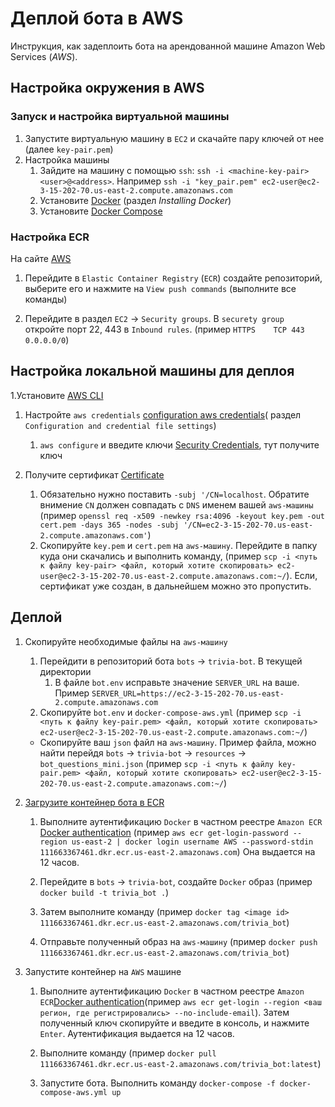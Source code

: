# Деплой бота в AWS

Инструкция, как задеплоить бота на арендованной машине Amazon Web Services (*AWS*).

## Настройка окружения в AWS

### Запуск и настройка виртуальной машины

1. Запустите виртуальную машину в `EC2` и скачайте пару ключей от нее (далее `key-pair.pem`)
1. Настройка машины
	1. Зайдите на машину с помощью `ssh`: `ssh -i <machine-key-pair> <user>@<address>`. Например `ssh -i "key_pair.pem" ec2-user@ec2-3-15-202-70.us-east-2.compute.amazonaws.com`
	1. Установите [Docker](https://docs.aws.amazon.com/AmazonECS/latest/developerguide/docker-basics.html) (раздел *Installing Docker*)
  	1. Установите [Docker Compose](https://docs.docker.com/compose/install/#install-compose-on-linux-systems)


### Настройка ECR

На сайте [AWS](https://aws.amazon.com)
1. Перейдите в `Elastic Container Registry` (`ECR`) создайте репозиторий, выберите его и нажмите на `View push commands` (выполните все команды)

1. Перейдите в раздел `EC2` -> `Security groups`. В `securety group` откройте порт 22, 443 в `Inbound rules`. (пример `HTTPS	TCP	443	0.0.0.0/0`)

## Настройка локальной машины для деплоя
1.Установите  [AWS CLI](https://docs.aws.amazon.com/cli/latest/userguide/install-cliv2-linux.html)

1. Настройте `aws credentials` [configuration aws credentials](https://docs.aws.amazon.com/cli/latest/userguide/cli-chap-configure.html)( раздел `Configuration and credential file settings`)
	1. `aws configure`  и введите ключи [Security Credentials](https://console.aws.amazon.com/iam/home?region=us-east-2#/security_credentials>),  тут получите ключ

1.  Получите сертификат [Certificate](https://stackoverflow.com/questions/10175812/how-to-generate-a-self-signed-ssl-certificate-using-openssl)
	1. Обязательно нужно поставить `-subj '/CN=localhost`. Обратите внимение `CN` должен совпадать с `DNS` именем вашей `aws-машины`
	(пример	`openssl req -x509 -newkey rsa:4096 -keyout key.pem -out cert.pem -days 365 -nodes -subj '/CN=ec2-3-15-202-70.us-east-2.compute.amazonaws.com'`)
	1. Скопируйте `key.pem` и `cert.pem` на `aws-машину`. Перейдите в папку куда они скачались и выполнить командy, (пример	`scp -i <путь к файлу key-pair> <файл, который хотите скопировать> ec2-user@ec2-3-15-202-70.us-east-2.compute.amazonaws.com:~/`). Если, сертификат уже создан, в дальнейшем можно это пропустить.

## Деплой

1. Скопируйте необходимые файлы на `aws-машину`
	1. Перейдити в репозиторий бота `bots` -> `trivia-bot`. В текущей директории
		1. В файле `bot.env` исправьте значение `SERVER_URL` на ваше. Пример `SERVER_URL=https://ec2-3-15-202-70.us-east-2.compute.amazonaws.com`
	1. Скопируйте `bot.env` и `docker-compose-aws.yml` (пример `scp -i <путь к файлу key-pair.pem> <файл, который хотите скопировать> ec2-user@ec2-3-15-202-70.us-east-2.compute.amazonaws.com:~/`)
	- Скопируйте ваш `json` файл на `aws-машину`. Пример файла, можно найти перейдя `bots` -> `trivia-bot` -> `resources` -> `bot_questions_mini.json`
	(пример `scp -i <путь к файлу key-pair.pem> <файл, который хотите скопировать> ec2-user@ec2-3-15-202-70.us-east-2.compute.amazonaws.com:~/`)
1. [Загрузите контейнер бота в ECR](https://docs.aws.amazon.com/AmazonECR/latest/userguide/docker-pull-ecr-image.html)
	1. Выполните аутентификацию `Docker` в частном реестре `Amazon ECR` [Docker authentication](https://docs.aws.amazon.com/AmazonECR/latest/userguide/registry_auth.html)
	(пример `aws ecr get-login-password --region us-east-2 | docker login username AWS --password-stdin 111663367461.dkr.ecr.us-east-2.amazonaws.com`)
	Она выдается на 12 часов.

	1. Перейдите в `bots` -> `trivia-bot`, создайте `Docker` образ (пример 
	`docker build -t trivia_bot .`)

	1. Затем выполните команду (пример `docker tag <image id> 111663367461.dkr.ecr.us-east-2.amazonaws.com/trivia_bot`)

	1. Отправьте полученный образ на `aws-машину` (пример `docker push 111663367461.dkr.ecr.us-east-2.amazonaws.com/trivia_bot`)


1. Запустите контейнер на `AWS` машине
	1. Выполните аутентификацию `Docker` в частном реестре `Amazon ECR`[Docker authentication](https://docs.aws.amazon.com/AmazonECR/latest/userguide/registry_auth.html)(пример `aws ecr get-login --region <ваш регион, где регистрировались> --no-include-email`). Затем полученный ключ скопируйте и введите в консоль, и нажмите `Enter`. Аутентификация выдается на 12 часов.

	1. Выполните команду (пример `docker pull 111663367461.dkr.ecr.us-east-2.amazonaws.com/trivia_bot:latest`)
	1. Запустите бота. Выполнить команду `docker-compose -f docker-compose-aws.yml up`
